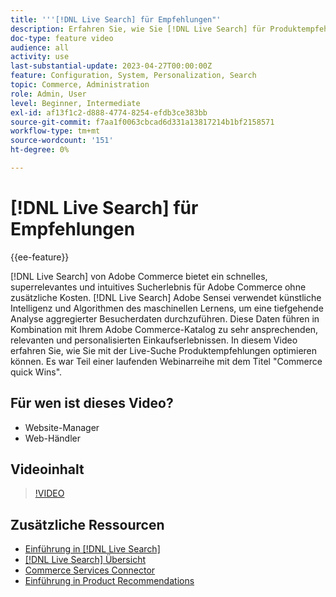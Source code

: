 ```yaml
---
title: '''[!DNL Live Search] für Empfehlungen"'
description: Erfahren Sie, wie Sie [!DNL Live Search] für Produktempfehlungen an Ihren Store und sorgen für hochinteressante, relevante und personalisierte Einkaufserlebnisse.
doc-type: feature video
audience: all
activity: use
last-substantial-update: 2023-04-27T00:00:00Z
feature: Configuration, System, Personalization, Search
topic: Commerce, Administration
role: Admin, User
level: Beginner, Intermediate
exl-id: af13f1c2-d888-4774-8254-efdb3ce383bb
source-git-commit: f7aa1f0063cbcad6d331a13817214b1bf2158571
workflow-type: tm+mt
source-wordcount: '151'
ht-degree: 0%

---
```


# [!DNL Live Search] für Empfehlungen

{{ee-feature}}

[!DNL Live Search] von Adobe Commerce bietet ein schnelles, superrelevantes und intuitives Sucherlebnis für Adobe Commerce ohne zusätzliche Kosten. [!DNL Live Search] Adobe Sensei verwendet künstliche Intelligenz und Algorithmen des maschinellen Lernens, um eine tiefgehende Analyse aggregierter Besucherdaten durchzuführen. Diese Daten führen in Kombination mit Ihrem Adobe Commerce-Katalog zu sehr ansprechenden, relevanten und personalisierten Einkaufserlebnissen. In diesem Video erfahren Sie, wie Sie mit der Live-Suche Produktempfehlungen optimieren können. Es war Teil einer laufenden Webinarreihe mit dem Titel &quot;Commerce quick Wins&quot;.

## Für wen ist dieses Video?

- Website-Manager
- Web-Händler

## Videoinhalt

>[!VIDEO](https://video.tv.adobe.com/v/3412586?quality=12&learn=on)


## Zusätzliche Ressourcen

- [Einführung in [!DNL Live Search]](https://experienceleague.adobe.com/docs/commerce-learn/tutorials/marketing/live-search.html)
- [[!DNL Live Search] Übersicht](https://experienceleague.adobe.com/docs/commerce-merchant-services/live-search/overview.html)
- [Commerce Services Connector](https://experienceleague.adobe.com/docs/commerce-merchant-services/user-guides/integration-services/saas.html)
- [Einführung in Product Recommendations](https://experienceleague.adobe.com/docs/commerce-merchant-services/product-recommendations/overview.html)
